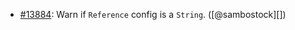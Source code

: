 * [#13884](https://github.com/rubocop/rubocop/pull/13884): Warn if `Reference` config is a `String`. ([@sambostock][])
